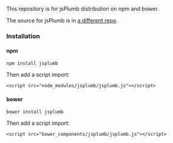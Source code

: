 This repository is for jsPlumb distribution on npm and bower.

The source for jsPlumb is in [a different repo](https://github.com/jsplumb/jsPlumb).

### Installation

#### npm

```
npm install jsplumb
```

Then add a script import:

```
<script src="node_modules/jsplumb/jsplumb.js"></script>
```

#### bower

```
bower install jsplumb
```

Then add a script import:

```
<script src="bower_components/jsplumb/jsplumb.js"></script>
```

